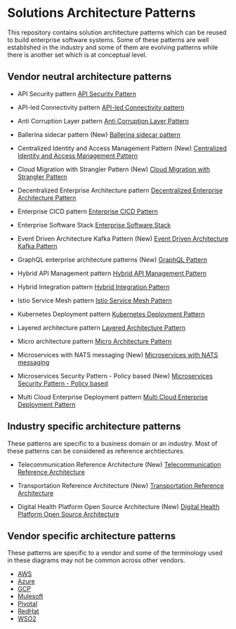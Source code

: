 # Solutions Architecture Patterns
This repository contains solution architecture patterns which can be reused to build enterprise software systems. Some of these patterns are well established in the industry and some of them are evolving patterns while there is another set which is at conceptual level. 

## Vendor neutral architecture patterns

- API Security pattern
[API Security Pattern](vendor-neutral/API-Security-Pattern.md)

- API-led Connectivity pattern
[API-led Connectivity pattern](vendor-neutral/API-led-Connectivity-Pattern.md)

- Anti Corruption Layer pattern
[Anti Corruption Layer Pattern](vendor-neutral/Anti-Corruption-Layer-Pattern.md)

- Ballerina sidecar pattern (New)
[Ballerina sidecar pattern](vendor-neutral/Ballerina-sidecar-pattern-microservices.md)

- Centralized Identity and Access Management Pattern (New)
[Centralized Identity and Access Management Pattern](vendor-neutral/Centralized-Identity-Access-Management-Pattern.md)

- Cloud Migration with Strangler Pattern (New)
[Cloud Migration with Strangler Pattern](vendor-neutral/Cloud-Migration-Strangler-Pattern.md)

- Decentralized Enterprise Architecture pattern
[Decentralized Enterprise Architecture Pattern](vendor-neutral/Decentralized-Enterpise-Architecture-Pattern.md)

- Enterprise CICD pattern
[Enterprise CICD Pattern](vendor-neutral/Enterprise-CICD-Pattern.md)

- Enterprise Software Stack
[Enterprise Software Stack](vendor-neutral/Enterprise-Software-Stack.md)

- Event Driven Architecture Kafka Pattern (New)
[Event Driven Architecture Kafka Pattern](vendor-neutral/Event-Driven-Architecture-Kafka-Pattern.md)

- GraphQL enterprise architecture patterns (New)
[GraphQL Pattern](vendor-neutral/GraphQL-Pattern.md)

- Hybrid API Management pattern
[Hybrid API Management Pattern](vendor-neutral/Hybrid-API-Management-Pattern.md)

- Hybrid Integration pattern
[Hybrid Integration Pattern](vendor-neutral/Hybrid-Integration-Pattern.md)

- Istio Service Mesh pattern
[Istio Service Mesh Pattern](vendor-neutral/Istio-Service-Mesh-Pattern.md)

- Kubernetes Deployment pattern
[Kubernetes Deployment Pattern](vendor-neutral/Kubernetes-Deployment-Pattern.md)

- Layered architecture pattern
[Layered Architecture Pattern](vendor-neutral/Layered-Architecture-Pattern.md)

- Micro architecture pattern
[Micro Architecture Pattern](vendor-neutral/Micro-Architecture-Pattern.md)

- Microservices with NATS messaging (New)
[Microservices with NATS messaging](vendor-neutral/Microservices-with-NATS-messaging.md)

- Microservices Security Pattern - Policy based (New)
[Microservices Security Pattern - Policy based](vendor-neutral/Microservices-Security-Pattern-Policy-Based.md)

- Multi Cloud Enterprise Deployment pattern
[Multi Cloud Enterprise Deployment Pattern](vendor-neutral/Multi-Cloud-Enterprise-Deployment-Pattern.md)

## Industry specific architecture patterns
These patterns are specific to a business domain or an industry. Most of these patterns can be considered as reference archtiectures.

- Telecommunication Reference Architecture (New)
[Telecommunication Reference Architecture](industry-specific/Telecommunication-reference-architecture-pattern.md)

- Transportation Reference Architecture (New)
[Transportation Reference Architecture](industry-specific/Effective-ground-transportation-architecture-pattern.md)

- Digital Health Platform Open Source Architecture (New)
[Digital Health Platform Open Source Architecture](industry-specific/Digital-Health-Platform-Open-Source-Architecture.md)


## Vendor specific architecture patterns
These patterns are specific to a vendor and some of the terminology used in these diagrams may not be common across other vendors. 

- [AWS](vendor-specific/aws)
- [Azure](vendor-specific/azure)
- [GCP](vendor-specific/gcp)
- [Mulesoft](vendor-specific/mulesoft)
- [Pivotal](vendor-specific/pivotal)
- [RedHat](vendor-specific/redhat)
- [WSO2](vendor-specific/wso2)

